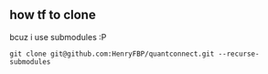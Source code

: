 ## how tf to clone

bcuz i use submodules :P

    git clone git@github.com:HenryFBP/quantconnect.git --recurse-submodules